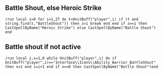 ## Battle Shout, else Heroic Strike
```
/run local z=0 for i=1,27 do t=UnitBuff("player",i) if (t and string.find(t,"BattleShout")) then z=1 break end end if z==1 then CastSpellByName("Heroic Strike") else CastSpellByName("Battle Shout") end
```
 

## Battle shout if not active
```
/run local i,x=1,0 while UnitBuff("player",i) do if UnitBuff("player",i)=="Interface\\Icons\\Ability_Warrior_BattleShout" then x=1 end i=i+1 end if x==0 then CastSpellByName("Battle Shout")end
```